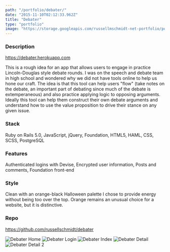 ```yaml
---
path: "/portfolio/debater/"
date: "2015-11-10T02:12:33.962Z"
title: "Debater"
type: "portfolio"
image: "https://storage.googleapis.com/russellmschmidt-net-portfolio/portfolio/debater-1.png"
---
```


### Description
<https://debater.herokuapp.com>

This is a rough idea for an app that allows users to engage in practice Lincoln-Douglas style debate rounds. I was on the speech and debate team in high school and wondered why we did not have tools online to help us hone our craft. The idea is that this tool can help users "flow" (take notes on the debate, an important part of debating since much of the debate is extemperaneous) and also practice applying logic to opposing arguments. Ideally this tool can help them construct their own debate arguments and understand how to use the value proposition to drive their stance on any given issue.

### Stack
Ruby on Rails 5.0,
JavaScript,
jQuery,
Foundation,
HTML5, 
HAML,
CSS,
SCSS,
PostgreSQL

### Features
Authenticated logins with Devise,
Encrypted user information,
Posts and comments,
Foundation front-end

### Style
Clean with an orange-black Halloween palette I chose to provide energy without being too over the top. Orange remains an unusual choice for a website, but it is distinctive.

### Repo
<https://github.com/russellschmidt/debater>

![Debater Home](https://storage.googleapis.com/russellmschmidt-net-portfolio/portfolio/debater-1.png)
![Debater Login](https://storage.googleapis.com/russellmschmidt-net-portfolio/portfolio/debater-2.png)
![Debater Index](https://storage.googleapis.com/russellmschmidt-net-portfolio/portfolio/debater-3.png)
![Debater Detail](https://storage.googleapis.com/russellmschmidt-net-portfolio/portfolio/debater-4.png)
![Debater Detail 2](https://storage.googleapis.com/russellmschmidt-net-portfolio/portfolio/debater-5.png)